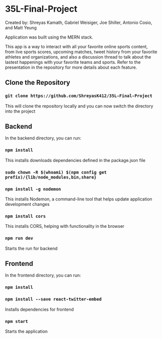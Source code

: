 # 35L-Final-Project

Created by: Shreyas Kamath, Gabriel Weisiger,
Joe Shiller, Antonio Cosio, and Matt Yeung

Application was built using the MERN stack.

This app is a way to interact with all your favorite online sports content, from live sports scores, upcoming matches, tweet history from your favorite athletes and organizations, and also a discussion thread to talk about the lastest happenings with your favorite teams and sports. Refer to the presentation in the repository for more details about each feature.


## Clone the Repository

### `git clone https://github.com/ShreyasK412/35L-Final-Project`

This will clone the repository locally and you can now switch the directory into the project

## Backend

In the backend directory, you can run:

### `npm install`

This installs downloads dependencies defined in the package.json file

### `sudo chown -R $(whoami) $(npm config get prefix)/{lib/node_modules,bin,share}`
### `npm install -g nodemon`

This installs Nodemon, a command-line tool that helps update application development changes

### `npm install cors`

This installs CORS, helping with functionality in the browser

### `npm run dev`

Starts the run for backend

## Frontend

In the frontend directory, you can run:

### `npm install`
### `npm install --save react-twitter-embed`

Installs dependencies for frontend

### `npm start`

Starts the application
